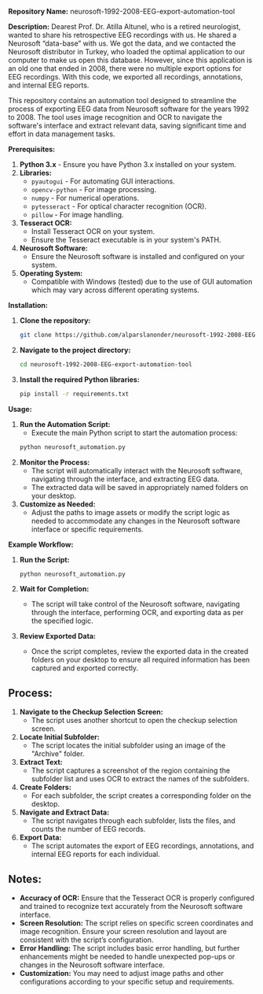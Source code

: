 **Repository Name:** neurosoft-1992-2008-EEG-export-automation-tool

**Description:** Dearest Prof. Dr. Atilla Altunel, who is a retired neurologist, wanted to share his retrospective EEG recordings with us. He shared a Neurosoft “data-base” with us. We got the data, and we contacted the Neurosoft distributor in Turkey, who loaded the optimal application to our computer to make us open this database. However, since this application is an old one that ended in 2008, there were no multiple export options for EEG recordings. With this code, we exported all recordings, annotations, and internal EEG reports.

This repository contains an automation tool designed to streamline the process of exporting EEG data from Neurosoft software for the years 1992 to 2008. The tool uses image recognition and OCR to navigate the software's interface and extract relevant data, saving significant time and effort in data management tasks.

**Prerequisites:**
1. **Python 3.x** - Ensure you have Python 3.x installed on your system.
2. **Libraries:**
   - `pyautogui` - For automating GUI interactions.
   - `opencv-python` - For image processing.
   - `numpy` - For numerical operations.
   - `pytesseract` - For optical character recognition (OCR).
   - `pillow` - For image handling.
3. **Tesseract OCR:**
   - Install Tesseract OCR on your system.
   - Ensure the Tesseract executable is in your system's PATH.
4. **Neurosoft Software:** 
   - Ensure the Neurosoft software is installed and configured on your system.
5. **Operating System:**
   - Compatible with Windows (tested) due to the use of GUI automation which may vary across different operating systems.

**Installation:**
1. **Clone the repository:**
   ```sh
   git clone https://github.com/alparslanonder/neurosoft-1992-2008-EEG-export-automation-tool.git
   ```
2. **Navigate to the project directory:**
   ```sh
   cd neurosoft-1992-2008-EEG-export-automation-tool
   ```
3. **Install the required Python libraries:**
   ```sh
   pip install -r requirements.txt
   ```
**Usage:**
1. **Run the Automation Script:**
   - Execute the main Python script to start the automation process:
   ```sh
   python neurosoft_automation.py
   ```
2. **Monitor the Process:**
   - The script will automatically interact with the Neurosoft software, navigating through the interface, and extracting EEG data.
   - The extracted data will be saved in appropriately named folders on your desktop.
3. **Customize as Needed:**
   - Adjust the paths to image assets or modify the script logic as needed to accommodate any changes in the Neurosoft software interface or specific requirements.

**Example Workflow:**
1. **Run the Script:**
   ```sh
   python neurosoft_automation.py
   ```
2. **Wait for Completion:**
   - The script will take control of the Neurosoft software, navigating through the interface, performing OCR, and exporting data as per the specified logic.

3. **Review Exported Data:**
   - Once the script completes, review the exported data in the created folders on your desktop to ensure all required information has been captured and exported correctly.

## Process:
1. **Navigate to the Checkup Selection Screen:**
   - The script uses another shortcut to open the checkup selection screen.
2. **Locate Initial Subfolder:**
   - The script locates the initial subfolder using an image of the "Archive" folder.
3. **Extract Text:**
   - The script captures a screenshot of the region containing the subfolder list and uses OCR to extract the names of the subfolders.
4. **Create Folders:**
   - For each subfolder, the script creates a corresponding folder on the desktop.
5. **Navigate and Extract Data:**
   - The script navigates through each subfolder, lists the files, and counts the number of EEG records.
6. **Export Data:**
   - The script automates the export of EEG recordings, annotations, and internal EEG reports for each individual.

## Notes:
- **Accuracy of OCR:** Ensure that the Tesseract OCR is properly configured and trained to recognize text accurately from the Neurosoft software interface.
- **Screen Resolution:** The script relies on specific screen coordinates and image recognition. Ensure your screen resolution and layout are consistent with the script’s configuration.
- **Error Handling:** The script includes basic error handling, but further enhancements might be needed to handle unexpected pop-ups or changes in the Neurosoft software interface.
- **Customization:** You may need to adjust image paths and other configurations according to your specific setup and requirements.

